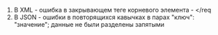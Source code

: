1. В XML - ошибка в закрывающем теге корневого элемента - </req
2. В JSON - ошибки в повторящихся кавычках в парах "ключ": "значение"; данные не были разделены запятыми 